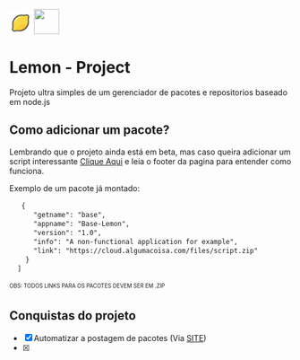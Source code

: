 <img src="icone.png" width="40" height="40"> <img src="https://cdn2.iconfinder.com/data/icons/nodejs-1/512/nodejs-512.png" width="45" height="45">


# Lemon - Project

Projeto ultra simples de um gerenciador de pacotes e repositorios baseado em node.js


## Como adicionar um pacote?

Lembrando que o projeto ainda está em beta, mas caso queira adicionar um script interessante [Clique Aqui](http://juiceancap.hopto.org/lemon/) e leia o footer da pagina para entender como funciona.

Exemplo de um pacote já montado:
```
   {
      "getname": "base",
      "appname": "Base-Lemon",
      "version": "1.0",
      "info": "A non-functional application for example",
      "link": "https://cloud.algumacoisa.com/files/script.zip"
    } 
  ]
```
<sub><sup>OBS: TODOS LINKS PARA OS PACOTES DEVEM SER EM .ZIP</sub></sup>

## Conquistas do projeto
 - [x] Automatizar a postagem de pacotes (Via [SITE](http://juiceancap.hopto.org/lemon/))
 - [x]
